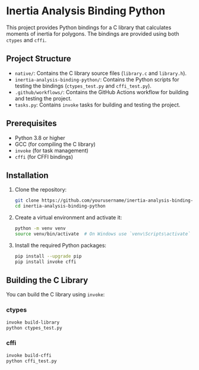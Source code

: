 # Inertia Analysis Binding Python

This project provides Python bindings for a C library that calculates moments of inertia for polygons. The bindings are provided using both `ctypes` and `cffi`.

## Project Structure

- `native/`: Contains the C library source files (`library.c` and `library.h`).
- `inertia-analysis-binding-python/`: Contains the Python scripts for testing the bindings (`ctypes_test.py` and `cffi_test.py`).
- `.github/workflows/`: Contains the GitHub Actions workflow for building and testing the project.
- `tasks.py`: Contains `invoke` tasks for building and testing the project.

## Prerequisites

- Python 3.8 or higher
- GCC (for compiling the C library)
- `invoke` (for task management)
- `cffi` (for CFFI bindings)

## Installation

1. Clone the repository:

    ```sh
    git clone https://github.com/yourusername/inertia-analysis-binding-python.git
    cd inertia-analysis-binding-python
    ```

2. Create a virtual environment and activate it:

    ```sh
    python -m venv venv
    source venv/bin/activate  # On Windows use `venv\Scripts\activate`
    ```

3. Install the required Python packages:

    ```sh
    pip install --upgrade pip
    pip install invoke cffi
    ```

## Building the C Library

You can build the C library using `invoke`:

### ctypes

```sh
invoke build-library
python ctypes_test.py
```

### cffi

```sh
invoke build-cffi
python cffi_test.py
```


